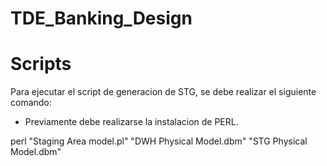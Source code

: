 # TDE_Banking_Design


# Scripts
Para ejecutar el script de generacion de STG, se debe realizar el siguiente comando:
* Previamente debe realizarse la instalacion de PERL.

perl "Staging Area model.pl" "DWH Physical Model.dbm" "STG Physical Model.dbm"